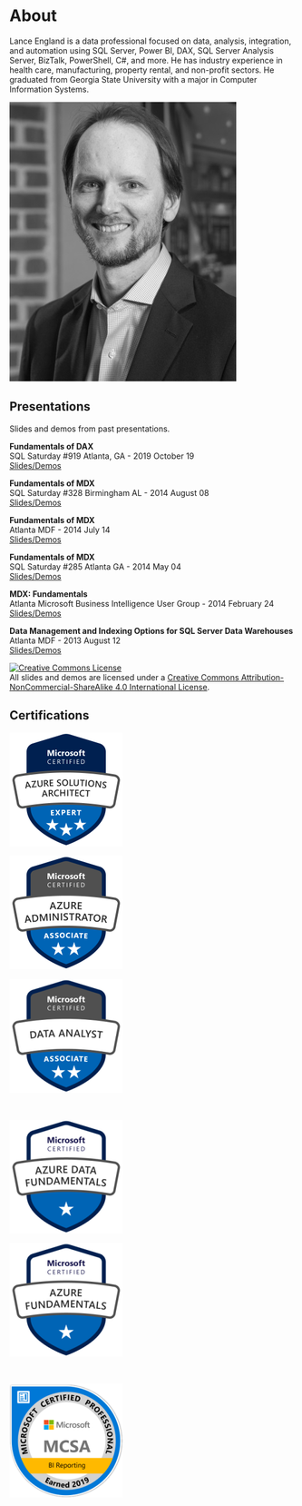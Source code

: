 # About

Lance England is a data professional focused on data, analysis, integration, and automation using SQL Server, Power BI, DAX, SQL Server Analysis Server, BizTalk, PowerShell, C#, and more. He has industry experience in health care, manufacturing, property rental, and non-profit sectors. He graduated from Georgia State University with a major in Computer Information Systems.

![Lance England profile picture](/assets/img/lance_england.jpg)

## Presentations

Slides and demos from past presentations.

**Fundamentals of DAX**  
SQL Saturday #919 Atlanta, GA - 2019 October 19  
[Slides/Demos](/assets/presentations/dax_fundamentals_sqlsat919.zip)

**Fundamentals of MDX**  
SQL Saturday #328 Birmingham AL - 2014 August 08  
[Slides/Demos](/assets/presentations/fundamentals_of_mdx_sqlsat328.zip)

**Fundamentals of MDX**  
Atlanta MDF - 2014 July 14  
[Slides/Demos](/assets/presentations/fundamentals_of_mdx_atlantamdf.zip)

**Fundamentals of MDX**  
SQL Saturday #285 Atlanta GA - 2014 May 04  
[Slides/Demos](/assets/presentations/fundamentals_of_mdx_sqlsat285.zip)

**MDX: Fundamentals**  
Atlanta Microsoft Business Intelligence User Group - 2014 February 24  
[Slides/Demos](/assets/presentations/mdx_fundamentals_atlantabi.zip)

**Data Management and Indexing Options for SQL Server Data Warehouses**  
Atlanta MDF - 2013 August 12  
[Slides/Demos](/assets/presentations/data_mgmt_atlantamdf.zip)

<a rel="license" href="http://creativecommons.org/licenses/by-nc-sa/4.0/"><img alt="Creative Commons License" style="border-width:0" src="https://i.creativecommons.org/l/by-nc-sa/4.0/88x31.png" /></a><br />All slides and demos are licensed under a <a rel="license" href="http://creativecommons.org/licenses/by-nc-sa/4.0/">Creative Commons Attribution-NonCommercial-ShareAlike 4.0 International License</a>.

## Certifications

<div id="badges">
<a href="https://www.credly.com/badges/1f841784-c015-47bd-8dae-17bb9d63b62b/public_url"><img src="assets/img/azure-solutions-architect-200px.png" title="Microsoft Certified: Azure Solutions Architect Expert" alt="Microsoft Certified: Azure Solutions Architect Expert" /></a>

<br class="clearfix" />

<a href="https://www.credly.com/badges/1e4a8580-9ebc-41ca-aea3-b0cc2bca49e7/public_url"><img src="assets/img/azure-administrator-200px.png" title="Microsoft Certified: Azure Administrator Associate" alt="Microsoft Certified: Azure Administrator Associate" /></a>

<a href="https://www.youracclaim.com/badges/7ea11b78-eeef-4cba-8bc3-2fbbcb4519e9/public_url"><img src="assets/img/data-analyst-200px.png" title="Microsoft Certified: Data Analyst Associate" alt="Microsoft Certified: Data Analyst Associate" /></a>

<br class="clearfix" />

<a href="https://www.credly.com/badges/f61c9e3c-f124-4b85-aa5b-cd500c9bcdd3/public_url"><img src="assets/img/azure-data-fundamentals-200px.png" title="Microsoft Certified: Microsoft Azure Data Fundamentals" alt="Microsoft Certified: Microsoft Azure Data Fundamentals" /></a>

<a href="https://www.credly.com/badges/abec18f8-73b1-4ade-afff-5bae2f2f3f27/public_url"><img src="assets/img/azure-fundamentals-200px.png" title="Microsoft Certified: Microsoft Azure Fundamentals" alt="Microsoft Certified: Microsoft Azure Fundamentals" /></a>

<br class="clearfix" />

<a href="https://www.youracclaim.com/badges/717fe12f-2d04-4bac-9702-d0ba3bd7e27a/public_url"><img src="assets/img/mcsa-bi-reporting-200px.png" title="MCSA: BI Reporting" alt="MCSA: BI Reporting" /></a>

<br class="clearfix" />
</div>
